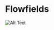 # Flowfields

![Alt Text]([https://media.giphy.com/media/vFKqnCdLPNOKc/giphy.gif](https://github.com/LouisJackson3083/FlowFields/blob/master/example_gifs/flowfields_bw.gif)https://github.com/LouisJackson3083/FlowFields/blob/master/example_gifs/flowfields_bw.gif)
